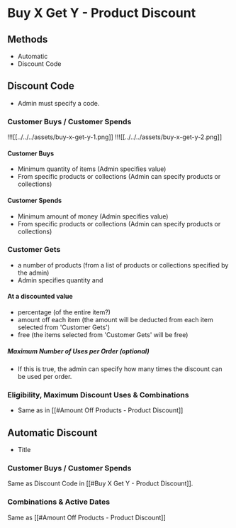 # Buy X Get Y - Product Discount
## Methods
- Automatic
- Discount Code
## Discount Code
- Admin must specify a code.
### Customer Buys / Customer Spends
!!![[../../../assets/buy-x-get-y-1.png]]
!!![[../../../assets/buy-x-get-y-2.png]]
#### Customer Buys
- Minimum quantity of items (Admin specifies value)
- From specific products or collections (Admin can specify products or collections)
#### Customer Spends
- Minimum amount of money (Admin specifies value)
- From specific products or collections (Admin can specify products or collections)
### Customer Gets
- a number of products (from a list of products or collections specified by the admin)
- Admin specifies quantity and 
#### At a discounted value
- percentage (of the entire item?)
- amount off each item (the amount will be deducted from each item selected from 'Customer Gets')
- free (the items selected from 'Customer Gets' will be free)
##### Maximum Number of Uses per Order (optional) 
- If this is true, the admin can specify how many times the discount can be used per order.
### Eligibility, Maximum Discount Uses & Combinations
- Same as in [[#Amount Off Products - Product Discount]]
## Automatic Discount
- Title
### Customer Buys / Customer Spends
Same as Discount Code in [[#Buy X Get Y - Product Discount]].
### Combinations & Active Dates
Same as [[#Amount Off Products - Product Discount]]
